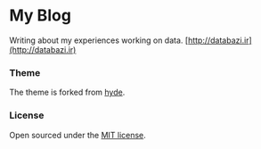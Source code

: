 # My Blog

Writing about my experiences working on data. [http://databazi.ir](http://databazi.ir)

### Theme

The theme is forked from [hyde](https://github.com/poole/hyde).

### License

Open sourced under the [MIT license](LICENSE.md).

